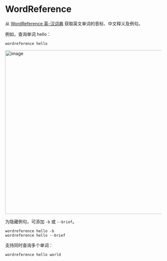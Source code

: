# WordReference

从 [WordReference 英-汉词典](https://www.wordreference.com/enzh/) 获取英文单词的音标、中文释义及例句。

例如，查询单词 hello：

```
wordreference hello
```

<img width="1233" height="526" alt="image" src="https://github.com/user-attachments/assets/f023344f-8754-4de0-a717-fea7b81895cc" />

为隐藏例句，可添加 `-b` 或 `--brief`。

```
wordreference hello -b
wordreference hello --brief
```

支持同时查询多个单词：

```
wordreference hello world
```
